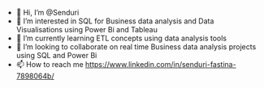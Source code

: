 - 👋 Hi, I’m @Senduri
- 👀 I’m interested in SQL for Business data analysis and Data Visualisations using Power Bi and Tableau
- 🌱 I’m currently learning ETL concepts using data analysis tools
- 💞️ I’m looking to collaborate on real time Business data analysis projects using SQL and Power Bi
- 📫 How to reach me https://www.linkedin.com/in/senduri-fastina-7898064b/

<!---
Senduri/Senduri is a ✨ special ✨ repository because its `README.md` (this file) appears on your GitHub profile.
You can click the Preview link to take a look at your changes.
--->
